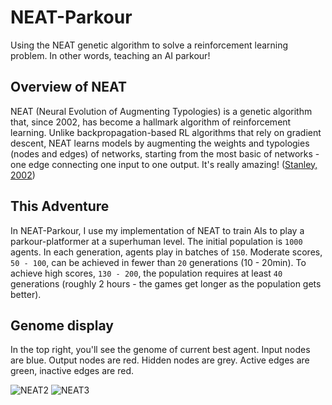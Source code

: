 # NEAT-Parkour
Using the NEAT genetic algorithm to solve a reinforcement learning problem. In other words, teaching an AI parkour!

## Overview of NEAT
NEAT (Neural Evolution of Augmenting Typologies) is a genetic algorithm that, since 2002, has become a hallmark algorithm of reinforcement learning. Unlike backpropagation-based RL algorithms that rely on gradient descent, NEAT learns models by augmenting the weights and typologies (nodes and edges) of networks, starting from the most basic of networks - one edge connecting one input to one output. It's really amazing! ([Stanley, 2002](http://nn.cs.utexas.edu/downloads/papers/stanley.ec02.pdf))

## This Adventure
In NEAT-Parkour, I use my implementation of NEAT to train AIs to play a parkour-platformer at a superhuman level. The initial population is `1000` agents. In each generation, agents play in batches of `150`. Moderate scores, `50 - 100`, can be achieved in fewer than `20` generations (10 - 20min). To achieve high scores, `130 - 200`, the population requires at least `40` generations (roughly 2 hours - the games get longer as the population gets better). 

## Genome display 
In the top right, you'll see the genome of current best agent. Input nodes are blue. Output nodes are red. Hidden nodes are grey. Active edges are green, inactive edges are red.

![NEAT2](https://user-images.githubusercontent.com/45083086/122322701-20e97180-cee3-11eb-95e4-bbfa3b44f246.png)
![NEAT3](https://user-images.githubusercontent.com/45083086/122326751-fea72200-cee9-11eb-9952-63fb2e188c36.png)
